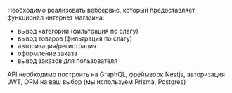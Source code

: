 Необходимо реализовать вебсервис, который предоставляет функционал интернет магазина:
- вывод категорий (фильтрация по слагу)
- вывод товаров (фильтрация по слагу)
- авторизация/регистрация
- оформление заказа
- вывод заказов для пользователя

API необходимо построить на GraphQL, фреймворк Nestjs, авторизация JWT, ORM на ваш выбор (мы используем Prisma, Postgres)


